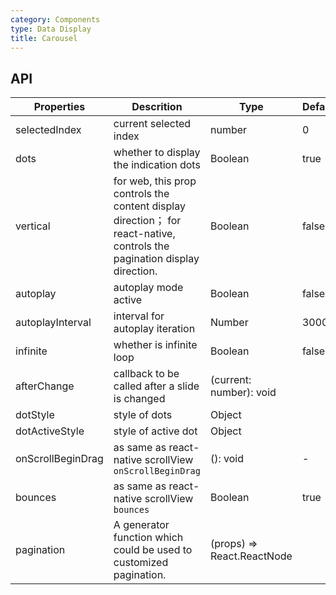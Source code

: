```yaml
---
category: Components
type: Data Display
title: Carousel
---
```


## API

Properties | Descrition | Type | Default
-----------|------------|------|--------
| selectedIndex |  current selected index  |  number  |  0  |
| dots | whether to display the indication dots | Boolean | true |
| vertical | for web, this prop controls the content display direction； for react-native, controls the pagination display direction. | Boolean   | false |
| autoplay | autoplay mode active | Boolean   | false |
| autoplayInterval | interval for autoplay iteration | Number | 3000 |
| infinite | whether is infinite loop | Boolean   | false |
| afterChange  | callback to be called after a slide is changed | (current: number): void | |
| dotStyle  | style of dots | Object | |
| dotActiveStyle  | style of active dot | Object  | |
| onScrollBeginDrag | as same as react-native scrollView `onScrollBeginDrag` | (): void | - |
| bounces | as same as react-native scrollView `bounces` | Boolean | true |
| pagination | A generator function which could be used to customized pagination. | (props) => React.ReactNode  | |
